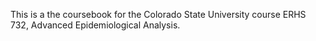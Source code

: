 This is a the coursebook for the Colorado State University 
course ERHS 732, Advanced Epidemiological Analysis.
